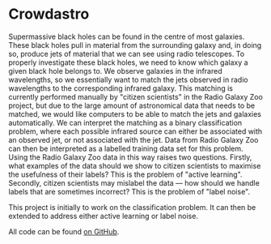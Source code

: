 # Crowdastro

Supermassive black holes can be found in the centre of most galaxies. These black holes pull in material from the surrounding galaxy and, in doing so, produce jets of material that we can see using radio telescopes. To properly investigate these black holes, we need to know which galaxy a given black hole belongs to. We observe galaxies in the infrared wavelengths, so we essentially want to match the jets observed in radio wavelengths to the corresponding infrared galaxy. This matching is currently performed manually by "citizen scientists" in the Radio Galaxy Zoo project, but due to the large amount of astronomical data that needs to be matched, we would like computers to be able to match the jets and galaxies automatically. We can interpret the matching as a binary classification problem, where each possible infrared source can either be associated with an observed jet, or not associated with the jet. Data from Radio Galaxy Zoo can then be interpreted as a labelled training data set for this problem. Using the Radio Galaxy Zoo data in this way raises two questions. Firstly, what examples of the data should we show to citizen scientists to maximise the usefulness of their labels? This is the problem of "active learning". Secondly, citizen scientists may mislabel the data — how should we handle labels that are sometimes incorrect? This is the problem of "label noise".

This project is initially to work on the classification problem. It can then be extended to address either active learning or label noise.

All code can be found [on GitHub](https://github.com/chengsoonong/crowdastro).
